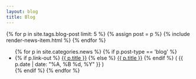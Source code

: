 ```yaml
---
layout: blog
title: Blog
---
```


{% for p in site.tags.blog-post limit: 5 %}
  {% assign post = p %}
  {% include render-news-item.html %}
{% endfor %}


<ul class="post-list">
  {% for p in site.categories.news %}
    {% if p.post-type == 'blog' %}
      <li>
        {% if p.link-out %}
          <a href="{{ p.link-out }}">{{ p.title }}</a>
        {% else %}
          <a href="{{ site.baseurl }}{{ p.url }}">{{ p.title }}</a>
        {% endif %}
          <span class="date">( {{ p.date | date: "%A, %B %d, %Y" }} )</span>
      </li>
    {% endif %}
  {% endfor %}
</ul>